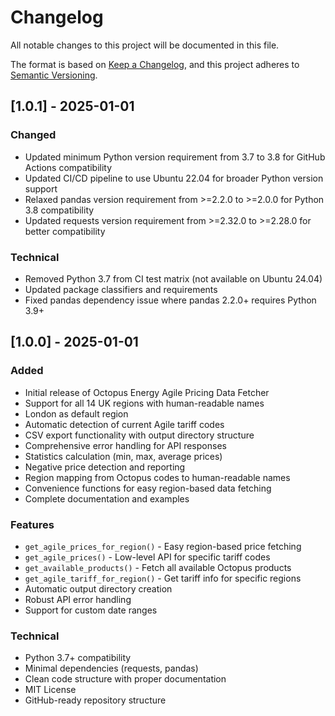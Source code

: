 # Changelog

All notable changes to this project will be documented in this file.

The format is based on [Keep a Changelog](https://keepachangelog.com/en/1.0.0/),
and this project adheres to [Semantic Versioning](https://semver.org/spec/v2.0.0.html).

## [1.0.1] - 2025-01-01

### Changed
- Updated minimum Python version requirement from 3.7 to 3.8 for GitHub Actions compatibility
- Updated CI/CD pipeline to use Ubuntu 22.04 for broader Python version support
- Relaxed pandas version requirement from >=2.2.0 to >=2.0.0 for Python 3.8 compatibility
- Updated requests version requirement from >=2.32.0 to >=2.28.0 for better compatibility

### Technical
- Removed Python 3.7 from CI test matrix (not available on Ubuntu 24.04)
- Updated package classifiers and requirements
- Fixed pandas dependency issue where pandas 2.2.0+ requires Python 3.9+

## [1.0.0] - 2025-01-01

### Added
- Initial release of Octopus Energy Agile Pricing Data Fetcher
- Support for all 14 UK regions with human-readable names
- London as default region
- Automatic detection of current Agile tariff codes
- CSV export functionality with output directory structure
- Comprehensive error handling for API responses
- Statistics calculation (min, max, average prices)
- Negative price detection and reporting
- Region mapping from Octopus codes to human-readable names
- Convenience functions for easy region-based data fetching
- Complete documentation and examples

### Features
- `get_agile_prices_for_region()` - Easy region-based price fetching
- `get_agile_prices()` - Low-level API for specific tariff codes
- `get_available_products()` - Fetch all available Octopus products
- `get_agile_tariff_for_region()` - Get tariff info for specific regions
- Automatic output directory creation
- Robust API error handling
- Support for custom date ranges

### Technical
- Python 3.7+ compatibility
- Minimal dependencies (requests, pandas)
- Clean code structure with proper documentation
- MIT License
- GitHub-ready repository structure
